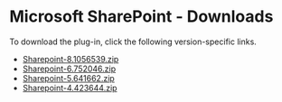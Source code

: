 
# Microsoft SharePoint - Downloads

To download the plug-in, click the following version-specific links.
- [Sharepoint-8.1056539.zip](https://raw.githubusercontent.com/UrbanCode/IBM-UCD-PLUGINS/main/files/Sharepoint/Sharepoint-8.1056539.zip)
- [Sharepoint-6.752046.zip](https://raw.githubusercontent.com/UrbanCode/IBM-UCD-PLUGINS/main/files/Sharepoint/Sharepoint-6.752046.zip)
- [Sharepoint-5.641662.zip](https://raw.githubusercontent.com/UrbanCode/IBM-UCD-PLUGINS/main/files/Sharepoint/Sharepoint-5.641662.zip)
- [Sharepoint-4.423644.zip](https://raw.githubusercontent.com/UrbanCode/IBM-UCD-PLUGINS/main/files/Sharepoint/Sharepoint-4.423644.zip)
